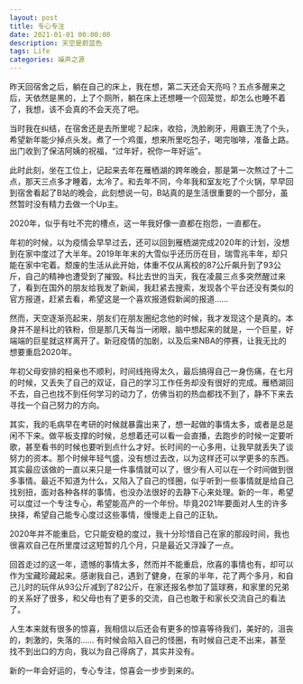```yaml
---
layout: post
title: 专心专注
date: 2021-01-01 00:00:00
description: 天空是蔚蓝色
tags: Life
categories: 噪声之源
---
```


昨天回宿舍之后，躺在自己的床上，我在想，第二天还会天亮吗？五点多醒来之后，天依然是黑的，上了个厕所，躺在床上还想睡一个回笼觉，却怎么也睡不着了，我想，该不会真的不会天亮了吧。

当时我在纠结，在宿舍还是去所里呢？起床，收拾，洗脸刷牙，用霸王洗了个头，希望新年能少掉点头发。煮了一个鸡蛋，想来所里吃包子，喝完咖啡，准备上路。出门收到了保洁阿姨的祝福，“过年好，祝你一年好运”。

此时此刻，坐在工位上，记起来去年在雁栖湖的跨年晚会，那是第一次熬过了十二点，那天三点多才睡着，太冷了。和去年不同，今年我和室友吃了个火锅，早早回到宿舍看起了B站的晚会，此刻想说一句，B站真的是生活很重要的一个部分，虽然暂时没有精力去做一个Up主。

2020年，似乎有吐不完的槽点，这一年我好像一直都在抱怨，一直都在。

年初的时候，以为疫情会早早过去，还可以回到雁栖湖完成2020年的计划，没想到在家中度过了大半年。2019年年末的大雪似乎还历历在目，瑞雪兆丰年，却只能在家中宅着。颓废的生活从此开始，体重不仅从离校的87公斤飙升到了93公斤，自己的精神也遭受到了摧毁。科比去世的当天，我在凌晨三点多突然醒过来了，看到在国外的朋友给我发了新闻，我赶紧去搜索，发现各个平台还没有类似的官方报道，赶紧去看，希望这是一个喜欢报道假新闻的报道……

然而，天空逐渐亮起来，朋友们在朋友圈纪念他的时候，我才发现这个是真的。本身并不是科比的铁粉，但是那几天每当一闭眼，脑中想起来的就是，一个巨星，好端端的巨星就这样离开了。新冠疫情的加剧，以及后来NBA的停赛，让我无比的想要重启2020年。

年初父母安排的相亲也不顺利，时间线拖得太久，最后搞得自己一身伤痛，在七月的时候，又丢失了自己的双证，自己的学习工作任务却没有很好的完成。雁栖湖回不去，自己也找不到任何学习的动力了，仿佛当初的热血都找不到了，静不下来去寻找一个自己努力的方向。

其实，我的毛病早在考研的时候就暴露出来了，想一起做的事情太多，或者是总是闲不下来。做平板支撑的时候，总想着还可以看一会直播，去跑步的时候一定要听歌，甚至看书的时候也要听到点什么才好。长时间的一心多用，让我早就丢失了谈努力的资本。那个时候年轻气盛，没有想过去改，以为这样还可以学更多的东西。其实最应该做的一直以来只是一件事情就可以了，很少有人可以在一个时间做到很多事情。最近不知道为什么，又陷入了自己的怪圈，似乎听到一些事情就是给自己找别扭，面对各种各样的事情，也没办法很好的去静下心来处理。新的一年，希望可以度过一个专注专心，希望能高产的一个年份。毕竟2021年要面对人生的许多抉择，希望自己能专心度过这些事情，慢慢走上自己的正轨。

2020年并不能重启，它只能安稳的度过，我十分珍惜自己在家的那段时间，我也很喜欢自己在所里度过这短暂的几个月，只是最近又浮躁了一点。

回首走过的这一年，遗憾的事情太多，然而并不能重启，欣喜的事情也有，却可以作为宝藏珍藏起来。感谢我自己，遇到了健身，在家的半年，花了两个多月，和自己儿时的玩伴从93公斤减到了82公斤，在家还报名参加了篮球赛，和家里的兄弟的关系好了很多，和父母也有了更多的交流，自己也敢于和家长交流自己的看法了。

人生本来就有很多的惊喜，我相信以后还会有更多的惊喜等待我们，美好的，沮丧的，刺激的，失落的…… 有时候会陷入自己的怪圈，有时候自己走不出来，甚至找不到出口的方向，我以为自己得病了，其实并没有。

新的一年会好运的，专心专注，惊喜会一步步到来的。